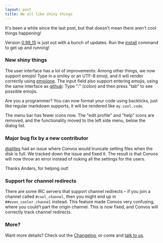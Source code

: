 ```yaml
---
layout: post
title: We all like shiny things
---
```


It's been a while since the last post, but that doesn't mean there aren't cool 
things happening!

Version [0.99_15](https://github.com/Nordaaker/convos/tree/stable) is just out
with a bunch of updates. Run the
[install](/doc/getting-started.html#quick-start-guide) command to get up and
running!

### New shiny things

The user interface has a lot of improvements: Among other things, we now support 
emojis! Type in a smiley or an UTF-8 emoji, and it will render correctly using 
[emojione](http://emojione.com). The input field also support entering emojis, 
using the same interface as [github](https://github.com): Type ":" (colon) and 
then press "tab" to see possible emojis.

Are you a programmer? You can now format your code using backticks, just like
regular markdown supports, it will be rendered like `my.cool.code`.

The menu bar has fewer icons now. The "edit profile" and "help" icons are
removed, and the functionality moved to the left side menu, below
the dialog list.

### Major bug fix by a new contributor

[@alilles](https://github.com/alilles) had an issue where Convos would
truncate setting files when the disk is full. We tracked down the issue
and fixed it. The result is that Convos will now throw an error
instead of nuking all the settings for the users.

Thanks Anders, for helping out!

### Support for channel redirects

There are some IRC servers that support channel redirects – if
you join a channel called `#cool_channel`, then you might end up in
`##even_cooler_channel` instead. This feature made Convos very confusing,
where you could‘t part the origin channel. This is now fixed, and Convos
will correctly track channel redirects.

### More?

Want more details? Check out the
[Changelog](https://github.com/Nordaaker/convos/blob/master/Changes), or come
and [talk to us](/doc#get-in-touch).
